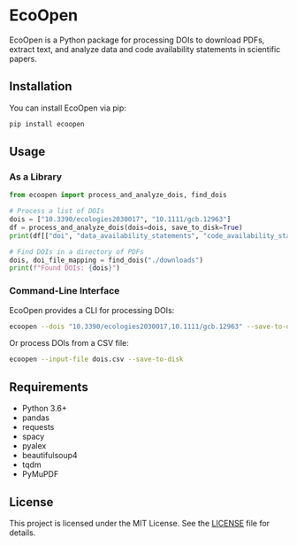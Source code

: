 # EcoOpen

EcoOpen is a Python package for processing DOIs to download PDFs, extract text, and analyze data and code availability statements in scientific papers.

## Installation

You can install EcoOpen via pip:

```bash
pip install ecoopen
```

## Usage

### As a Library

```python
from ecoopen import process_and_analyze_dois, find_dois

# Process a list of DOIs
dois = ["10.3390/ecologies2030017", "10.1111/gcb.12963"]
df = process_and_analyze_dois(dois=dois, save_to_disk=True)
print(df[["doi", "data_availability_statements", "code_availability_statements"]])

# Find DOIs in a directory of PDFs
dois, doi_file_mapping = find_dois("./downloads")
print(f"Found DOIs: {dois}")
```

### Command-Line Interface

EcoOpen provides a CLI for processing DOIs:

```bash
ecoopen --dois "10.3390/ecologies2030017,10.1111/gcb.12963" --save-to-disk
```

Or process DOIs from a CSV file:

```bash
ecoopen --input-file dois.csv --save-to-disk
```

## Requirements

- Python 3.6+
- pandas
- requests
- spacy
- pyalex
- beautifulsoup4
- tqdm
- PyMuPDF

## License

This project is licensed under the MIT License. See the [LICENSE](LICENSE) file for details.